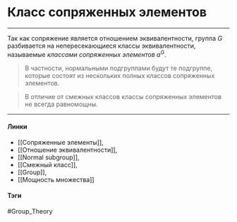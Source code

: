 # Класс сопряженных элементов
***
Так как сопряжение является отношением эквивалентности, группа $G$ разбивается на непересекающиеся классы эквивалентности, называемые *классами сопряженных элементов* $a^G$. 

>В частности, нормальными подгруппами будут те подгруппе, которые состоят из нескольких полных классов сопряженных элементов.

>В отличие от смежных классов классы сопряженных элементов не всегда равномощны.
***
#### Линки
- [[Сопряженные элементы]],
- [[Отношение эквивалентности]],
- [[Normal subgroup]],
- [[Смежный класс]],
- [[Group]],
- [[Мощность множества]]
#### Тэги 
 #Group_Theory 